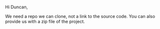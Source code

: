 Hi Duncan,

We need a repo we can clone, not a link to the source code. You can also provide us with a zip file of the project.